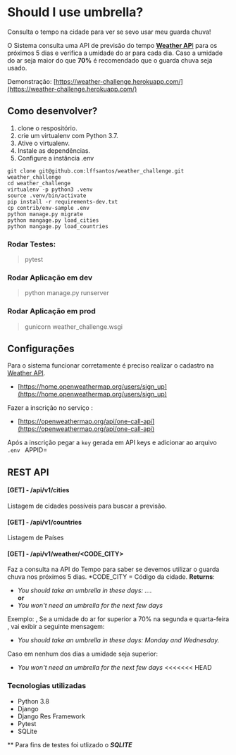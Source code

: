 
# Should I use umbrella?  
  
Consulta o tempo na cidade para ver se sevo usar meu guarda chuva!  
  
O Sistema consulta uma API de previsão do tempo [**Weather AP**I](https://openweathermap.org/api)  para os próximos 5 dias e verifica a umidade do ar para cada dia.
Caso a umidade do ar seja maior do que **70%** é recomendado que o guarda chuva seja usado.
 
Demonstração: [https://weather-challenge.herokuapp.com/](https://weather-challenge.herokuapp.com/)

## Como desenvolver?  
  
1. clone o respositório.  
2. crie um virtualenv com Python 3.7.  
3. Ative o virtualenv.  
4. Instale as dependências.  
5. Configure a instância .env  
  
```console  
git clone git@github.com:lffsantos/weather_challenge.git weather_challenge  
cd weather_challenge  
virtualenv -p python3 .venv  
source .venv/bin/activate  
pip install -r requirements-dev.txt  
cp contrib/env-sample .env  
python manage.py migrate
python mangage.py load_cities
python mangage.py load_countries
```  

### Rodar Testes:

>pytest


### Rodar Aplicação em dev

> python manage.py runserver


### Rodar Aplicação em prod

> gunicorn weather_challenge.wsgi

  
## Configurações  
  
Para o sistema funcionar corretamente é preciso realizar o cadastro na [Weather API](https://openweathermap.org/api).
- [https://home.openweathermap.org/users/sign_up](https://home.openweathermap.org/users/sign_up)

Fazer a inscrição no serviço :
- [https://openweathermap.org/api/one-call-api](https://openweathermap.org/api/one-call-api)

Após a inscrição pegar a `key` gerada em API keys e adicionar ao arquivo `.env `
APPID=


## REST API

#### [GET] - /api/v1/cities
Listagem de cidades possíveis para buscar a previsão.
#### [GET] - /api/v1/countries
 Listagem de Países

####  [GET] -  /api/v1/weather/<CODE_CITY> 
Faz a consulta na API do Tempo para saber se devemos utilizar o guarda chuva nos próximos 5 dias.
*CODE_CITY = Código da cidade. 
**Returns**:
- _You should take an umbrella in these days: ...._  
**or**
- _You won't need an umbrella for the next few days_

Exemplo:
, Se a umidade do ar for superior a 70% na segunda e quarta-feira , vai exibir a seguinte mensagem:
-	_You should take an umbrella in these days: Monday and Wednesday._

Caso em nenhum dos dias a umidade seja superior:
- _You won't need an umbrella for the next few days_
<<<<<<< HEAD


### Tecnologias utilizadas

- Python 3.8
- Django
- Django Res Framework
- Pytest
- SQLite


** Para fins de testes foi utlizado o ***SQLITE***